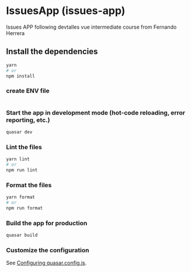 # IssuesApp (issues-app)

Issues APP following devtalles vue intermediate course from Fernando Herrera

## Install the dependencies
```bash
yarn
# or
npm install
```

### create ENV file
```copy env.template file and rename it as .env
```

### Start the app in development mode (hot-code reloading, error reporting, etc.)
```bash
quasar dev
```


### Lint the files
```bash
yarn lint
# or
npm run lint
```


### Format the files
```bash
yarn format
# or
npm run format
```


### Build the app for production
```bash
quasar build
```

### Customize the configuration
See [Configuring quasar.config.js](https://v2.quasar.dev/quasar-cli-vite/quasar-config-js).
